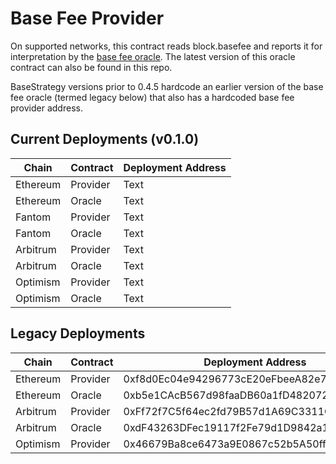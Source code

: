 # Base Fee Provider

On supported networks, this contract reads block.basefee and reports it for interpretation by the [base fee oracle](https://github.com/yearn/yearn-vaults/blob/master/contracts/BaseFeeOracle.sol). The latest version of this oracle contract can also be found in this repo.

BaseStrategy versions prior to 0.4.5 hardcode an earlier version of the base fee oracle (termed legacy below) that also has a hardcoded base fee provider address.

## Current Deployments (v0.1.0)

| Chain    | Contract | Deployment Address |
| -------- | -------- | ------------------ |
| Ethereum | Provider | Text               |
| Ethereum | Oracle   | Text               |
| Fantom   | Provider | Text               |
| Fantom   | Oracle   | Text               |
| Arbitrum | Provider | Text               |
| Arbitrum | Oracle   | Text               |
| Optimism | Provider | Text               |
| Optimism | Oracle   | Text               |

## Legacy Deployments

| Chain    | Contract | Deployment Address                         |
| -------- | -------- | ------------------------------------------ |
| Ethereum | Provider | 0xf8d0Ec04e94296773cE20eFbeeA82e76220cD549 |
| Ethereum | Oracle   | 0xb5e1CAcB567d98faaDB60a1fD4820720141f064F |
| Arbitrum | Provider | 0xFf72f7C5f64ec2fd79B57d1A69C3311C1bB3EEF1 |
| Arbitrum | Oracle   | 0xdF43263DFec19117f2Fe79d1D9842a10c7495CcD |
| Optimism | Provider | 0x46679Ba8ce6473a9E0867c52b5A50ff97579740E |
